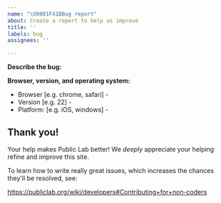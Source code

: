 ```yaml
---
name: "\U0001F41BBug report"
about: Create a report to help us improve
title: ''
labels: bug
assignees: ''

---
```


<!--
After this comment box, please fill in as much of the below template as you can. 

*Suggested prompts to describe the issue*:
> What happened vs. what did you expect to happen?
> Steps to reproduce the behavior (ex. 1. Go to... 2. Click on... 3. See error...).
> Please consider providing any applicable: code, screenshots, or gifs.
-->

<!-- Start below this comment. -->

**Describe the bug:**



**Browser, version, and operating system:**

 - Browser [e.g. chrome, safari] -
 - Version [e.g. 22] -
 - Platform: [e.g. iOS, windows] - 

<!-- End. -->

## Thank you!

Your help makes Public Lab better! We *deeply* appreciate your helping refine and improve this site. 

To learn how to write really great issues, which increases the chances they'll be resolved, see:

https://publiclab.org/wiki/developers#Contributing+for+non-coders

